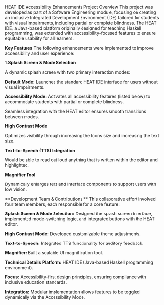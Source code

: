 HEAT IDE Accessibility Enhancements
Project Overview
This project was developed as part of a Software Engineering module, focusing on creating an inclusive Integrated Development Environment (IDE) tailored for students with visual impairments, including partial or complete blindness. The HEAT IDE, a Java-based platform originally designed for teaching Haskell programming, was extended with accessibility-focused features to ensure equitable usability for all learners.

**Key Features**
The following enhancements were implemented to improve accessibility and user experience:

1.**Splash Screen & Mode Selection**

A dynamic splash screen with two primary interaction modes:

**Default Mode:** Launches the standard HEAT IDE interface for users without visual impairments.

**Accessibility Mode:** Activates all accessibility features (listed below) to accommodate students with partial or complete blindness.

Seamless integration with the HEAT editor ensures smooth transitions between modes.

**High Contrast Mode**

Optimizes visibility through increasing the Icons size and increasing the text size.

**Text-to-Speech (TTS) Integration**

Would be able to read out loud anything that is written within the editor and highlighted.

**Magnifier Tool**

Dynamically enlarges text and interface components to support users with low vision.

**Development Team & Contributions
**
This collaborative effort involved four team members, each responsible for a core feature:

**Splash Screen & Mode Selection:** Designed the splash screen interface, implemented mode-switching logic, and integrated buttons with the HEAT editor.

**High Contrast Mode:** Developed customizable theme adjustments.

**Text-to-Speech:** Integrated TTS functionality for auditory feedback.

**Magnifier:** Built a scalable UI magnification tool.

**Technical Details**
**Platform:** HEAT IDE (Java-based Haskell programming environment).

**Focus:** Accessibility-first design principles, ensuring compliance with inclusive education standards.

**Integration:** Modular implementation allows features to be toggled dynamically via the Accessibility Mode.
